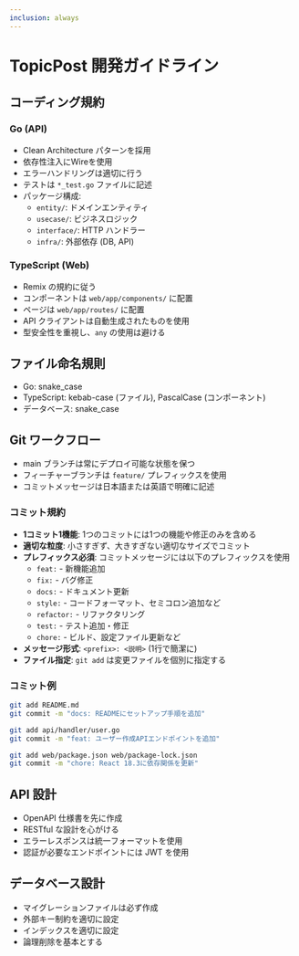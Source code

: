 ```yaml
---
inclusion: always
---
```


# TopicPost 開発ガイドライン

## コーディング規約

### Go (API)
- Clean Architecture パターンを採用
- 依存性注入にWireを使用
- エラーハンドリングは適切に行う
- テストは `*_test.go` ファイルに記述
- パッケージ構成:
  - `entity/`: ドメインエンティティ
  - `usecase/`: ビジネスロジック
  - `interface/`: HTTP ハンドラー
  - `infra/`: 外部依存 (DB, API)

### TypeScript (Web)
- Remix の規約に従う
- コンポーネントは `web/app/components/` に配置
- ページは `web/app/routes/` に配置
- API クライアントは自動生成されたものを使用
- 型安全性を重視し、`any` の使用は避ける

## ファイル命名規則
- Go: snake_case
- TypeScript: kebab-case (ファイル), PascalCase (コンポーネント)
- データベース: snake_case

## Git ワークフロー
- main ブランチは常にデプロイ可能な状態を保つ
- フィーチャーブランチは `feature/` プレフィックスを使用
- コミットメッセージは日本語または英語で明確に記述

### コミット規約
- **1コミット1機能**: 1つのコミットには1つの機能や修正のみを含める
- **適切な粒度**: 小さすぎず、大きすぎない適切なサイズでコミット
- **プレフィックス必須**: コミットメッセージには以下のプレフィックスを使用
  - `feat:` - 新機能追加
  - `fix:` - バグ修正
  - `docs:` - ドキュメント更新
  - `style:` - コードフォーマット、セミコロン追加など
  - `refactor:` - リファクタリング
  - `test:` - テスト追加・修正
  - `chore:` - ビルド、設定ファイル更新など
- **メッセージ形式**: `<prefix>: <説明>` (1行で簡潔に)
- **ファイル指定**: `git add` は変更ファイルを個別に指定する

### コミット例
```bash
git add README.md
git commit -m "docs: READMEにセットアップ手順を追加"

git add api/handler/user.go
git commit -m "feat: ユーザー作成APIエンドポイントを追加"

git add web/package.json web/package-lock.json
git commit -m "chore: React 18.3に依存関係を更新"
```

## API 設計
- OpenAPI 仕様書を先に作成
- RESTful な設計を心がける
- エラーレスポンスは統一フォーマットを使用
- 認証が必要なエンドポイントには JWT を使用

## データベース設計
- マイグレーションファイルは必ず作成
- 外部キー制約を適切に設定
- インデックスを適切に設定
- 論理削除を基本とする